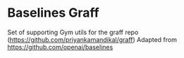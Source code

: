 # Baselines Graff
Set of supporting Gym utils for the graff repo (https://github.com/priyankamandikal/graff)
Adapted from https://github.com/openai/baselines
